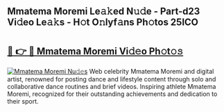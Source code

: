 ## Mmatema Moremi Le𝚊𝚔ed N𝚞𝚍e - Part-d23 Vi𝚍eo Le𝚊𝚔s - H𝚘t O𝚗lyf𝚊ns Ph𝚘tos 25ICO

# <h2><a href="http://hf50zo.feru.top/?c=Mmatema+Moremi">🔗 👉 🔴 Mmatema Moremi Vi𝚍𝚎o Ph𝚘t𝚘𝚜</a></h2>

[![Mmatema Moremi Nu𝚍𝚎s](https://i.imgur.com/0TWrTi3.gif)](http://hf50zo.feru.top/?c=Mmatema+Moremi)
Web celebrity Mmatema Moremi and digital artist, renowned for posting dance and lifestyle content through solo and collaborative dance routines and brief videos. Inspiring athlete Mmatema Moremi, recognized for their outstanding achievements and dedication to their sport. 
